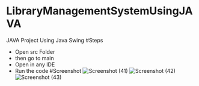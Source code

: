 # LibraryManagementSystemUsingJAVA
JAVA Project Using Java Swing
#Steps
* Open src Folder
* then go to main
* Open in any IDE
* Run the code
#Screenshot
![Screenshot (41)](https://github.com/avinpy-255/LibraryManagementSystemUsingJAVA/assets/96674092/3ae04e14-0c73-4870-9fcd-7f6dee881745)
![Screenshot (42)](https://github.com/avinpy-255/LibraryManagementSystemUsingJAVA/assets/96674092/69a7853a-7aa3-4907-8231-b6fe20493afe)
![Screenshot (43)](https://github.com/avinpy-255/LibraryManagementSystemUsingJAVA/assets/96674092/e3e8e8e2-bf48-40cd-8790-04318fa2f26a)
